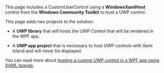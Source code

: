 ﻿This page includes a CustomUserControl using a **WindowsXamlHost** control from the **Windows Community Toolkit** to host a UWP control.

This page adds two projects to the solution:

 - A **UWP library** that will hosts the UWP Control that will be rendered in the WPF app.

 - A **UWP app project** that is necessary to host UWP controls with Xaml Island and will never be displayed.

You can read more about [hosting a custom UWP control in a WPF app using XAML Islands](https://docs.microsoft.com/en-us/windows/apps/desktop/modernize/host-custom-control-with-xaml-islands).